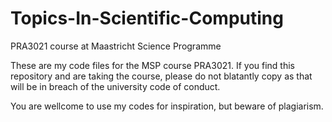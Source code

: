 # Topics-In-Scientific-Computing
PRA3021 course at Maastricht Science Programme

These are my code files for the MSP course PRA3021.
If you find this repository and are taking the course, please do not 
blatantly copy as that will be in breach of the university code of 
conduct.

You are wellcome to use my codes for inspiration, but beware of 
plagiarism. 